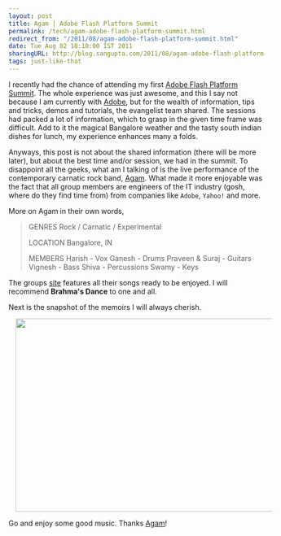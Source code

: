 ```yaml
---
layout: post
title: Agam | Adobe Flash Platform Summit
permalink: /tech/agam-adobe-flash-platform-summit.html
redirect_from: "/2011/08/agam-adobe-flash-platform-summit.html"
date: Tue Aug 02 18:10:00 IST 2011
sharingURL: http://blog.sangupta.com/2011/08/agam-adobe-flash-platform-summit.html
tags: just-like-that
---
```


I recently had the chance of attending my first 
<a href="http://www.adobesummit.com/">Adobe Flash Platform Summit</a>. The whole experience 
was just awesome, and this I say not because I am currently with 
<a href="http://www.adobe.com/">Adobe</a>, but for the wealth of information, tips and tricks, 
demos and tutorials, the evangelist team shared. The sessions had packed a lot of information, 
which to grasp in the given time frame was difficult. Add to it the magical Bangalore weather 
and the tasty south indian dishes for lunch, my experience enhances many a folds.

Anyways, this post is not about the shared information (there will be more later), but about 
the best time and/or session, we had in the summit. To disappoint all the geeks, what am I 
talking of is the live performance of the contemporary carnatic rock band, 
<a href="http://www.agamtheband.in/">Agam</a>. What made it more enjoyable was the fact that 
all group members are engineers of the IT industry (gosh, where do they find time from) from 
companies like `Adobe`, `Yahoo!` and more.

More on Agam in their own words,

>    GENRES
>    Rock / Carnatic / Experimental
>    
>    LOCATION
>    Bangalore, IN
>    
>    MEMBERS
>    Harish - Vox
>    Ganesh - Drums
>    Praveen &amp; Suraj - Guitars
>    Vignesh - Bass
>    Shiva - Percussions
>    Swamy - Keys

The groups <a href="http://www.agamtheband.in/">site</a> features all their songs ready to be 
enjoyed. I will recommend <b>Brahma's Dance</b> to one and all.

Next is the snapshot of the memoirs I will always cherish.

<div class="separator" style="clear: both; text-align: center;">
    <a href="http://3.bp.blogspot.com/-sS4KHhKia3g/TjfvklZLNYI/AAAAAAAAGKk/KMVsPeZllgM/s1600/IMAG0665.jpg" imageanchor="1" style="margin-left: 1em; margin-right: 1em;"><img border="0" height="380" src="http://3.bp.blogspot.com/-sS4KHhKia3g/TjfvklZLNYI/AAAAAAAAGKk/KMVsPeZllgM/s640/IMAG0665.jpg" width="640"></a>
</div>

Go and enjoy some good music. Thanks <a href="http://www.agamtheband.in/">Agam</a>!
